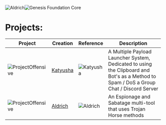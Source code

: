 ![Aldrich](https://github.com/GenesisFoundationCore/.github/assets/94430800/fd3733f4-6729-4d57-9c01-6f0fcd961c5e)![Genesis Foundation Core](https://github.com/GenesisFoundationCore/.github/assets/153700938/3b5ec3a7-107a-4f81-b83e-14c8fb076ac9)

# Projects:


| Project | Creation | Reference | Description |
| ------- | -------- | --------- | ----------- |
| ![ProjectOffensive](https://github.com/GenesisFoundationCore/.github/assets/153700938/edfb6a19-cbc5-4ae1-a71a-90f92c971571) | [Katyusha](https://github.com/GenesisFoundationCore/Katyusha) | ![Katyusha](https://github.com/GenesisFoundationCore/.github/assets/94430800/5852914c-6456-48ec-ab6b-1e083ad3a7af) | A Multiple Payload Launcher System, Dedicated to using the Clipboard and Bot's as a Method to Spam / DoS a Group Chat / Discord Server |
| ![ProjectOffensive](https://github.com/GenesisFoundationCore/.github/assets/153700938/edfb6a19-cbc5-4ae1-a71a-90f92c971571) | [Aldrich](https://github.com/GenesisFoundationCore/Aldrich) | ![Aldrich](https://github.com/GenesisFoundationCore/.github/assets/94430800/769e6e4e-dbc9-4142-bbed-a6c1c9e8fb75) | An Espionage and Sabatage multi-tool that uses Trojan Horse methods |
